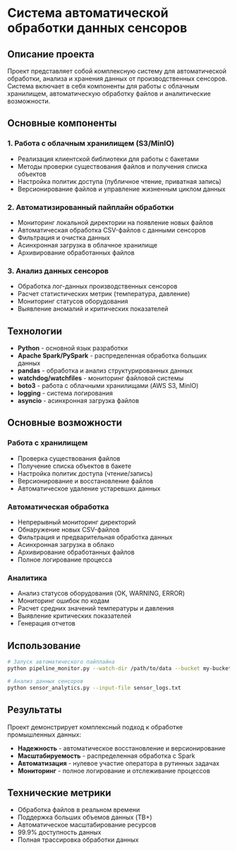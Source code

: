 # Система автоматической обработки данных сенсоров

## Описание проекта

Проект представляет собой комплексную систему для автоматической обработки, анализа и хранения данных от производственных сенсоров. Система включает в себя компоненты для работы с облачным хранилищем, автоматическую обработку файлов и аналитические возможности.

## Основные компоненты

### 1. Работа с облачным хранилищем (S3/MinIO)
- Реализация клиентской библиотеки для работы с бакетами
- Методы проверки существования файлов и получения списка объектов
- Настройка политик доступа (публичное чтение, приватная запись)
- Версионирование файлов и управление жизненным циклом данных

### 2. Автоматизированный пайплайн обработки
- Мониторинг локальной директории на появление новых файлов
- Автоматическая обработка CSV-файлов с данными сенсоров
- Фильтрация и очистка данных
- Асинхронная загрузка в облачное хранилище
- Архивирование обработанных файлов

### 3. Анализ данных сенсоров
- Обработка лог-данных производственных сенсоров
- Расчет статистических метрик (температура, давление)
- Мониторинг статусов оборудования
- Выявление аномалий и критических показателей

## Технологии

- **Python** - основной язык разработки
- **Apache Spark/PySpark** - распределенная обработка больших данных
- **pandas** - обработка и анализ структурированных данных
- **watchdog/watchfiles** - мониторинг файловой системы
- **boto3** - работа с облачными хранилищами (AWS S3, MinIO)
- **logging** - система логирования
- **asyncio** - асинхронная загрузка файлов

## Основные возможности

### Работа с хранилищем
- Проверка существования файлов
- Получение списка объектов в бакете
- Настройка политик доступа (чтение/запись)
- Версионирование и восстановление файлов
- Автоматическое удаление устаревших данных

### Автоматическая обработка
- Непрерывный мониторинг директорий
- Обнаружение новых CSV-файлов
- Фильтрация и предварительная обработка данных
- Асинхронная загрузка в облако
- Архивирование обработанных файлов
- Полное логирование процесса

### Аналитика
- Анализ статусов оборудования (OK, WARNING, ERROR)
- Мониторинг ошибок по кодам
- Расчет средних значений температуры и давления
- Выявление критических показателей
- Генерация отчетов

## Использование

```bash
# Запуск автоматического пайплайна
python pipeline_monitor.py --watch-dir /path/to/data --bucket my-bucket

# Анализ данных сенсоров
python sensor_analytics.py --input-file sensor_logs.txt
```

## Результаты

Проект демонстрирует комплексный подход к обработке промышленных данных:
- **Надежность** - автоматическое восстановление и версионирование
- **Масштабируемость** - распределенная обработка с Spark
- **Автоматизация** - нулевое участие оператора в рутинных задачах
- **Мониторинг** - полное логирование и отслеживание процессов

## Технические метрики

- Обработка файлов в реальном времени
- Поддержка больших объемов данных (TB+)
- Автоматическое масштабирование ресурсов
- 99.9% доступность данных
- Полная трассировка обработки данных